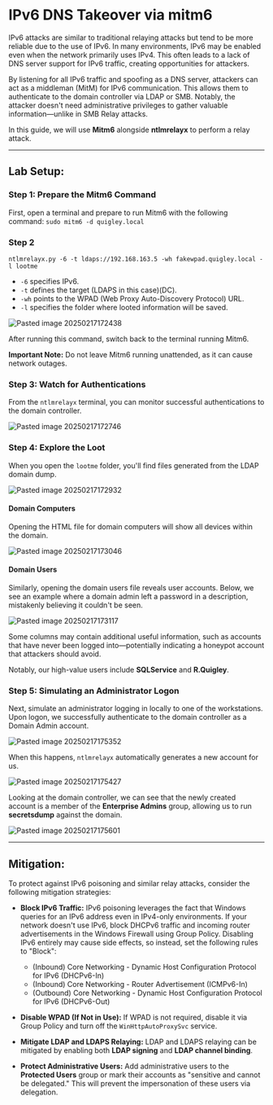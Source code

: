 # IPv6 DNS Takeover via mitm6
IPv6 attacks are similar to traditional relaying attacks but tend to be more reliable due to the use of IPv6. In many environments, IPv6 may be enabled even when the network primarily uses IPv4. This often leads to a lack of DNS server support for IPv6 traffic, creating opportunities for attackers.

By listening for all IPv6 traffic and spoofing as a DNS server, attackers can act as a middleman (MitM) for IPv6 communication. This allows them to authenticate to the domain controller via LDAP or SMB. Notably, the attacker doesn't need administrative privileges to gather valuable information—unlike in SMB Relay attacks.

In this guide, we will use **Mitm6** alongside **ntlmrelayx** to perform a relay attack.

---

## **Lab Setup:**
### Step 1: Prepare the Mitm6 Command
First, open a terminal and prepare to run Mitm6 with the following command: `sudo mitm6 -d quigley.local`

### Step 2

`ntlmrelayx.py -6 -t ldaps://192.168.163.5 -wh fakewpad.quigley.local -l lootme`

- `-6` specifies IPv6.
- `-t` defines the target (LDAPS in this case)(DC).
- `-wh` points to the WPAD (Web Proxy Auto-Discovery Protocol) URL.
- `-l` specifies the folder where looted information will be saved.

![Pasted image 20250217172438](https://github.com/user-attachments/assets/43df7b27-cfe5-4f35-a38f-7449d8bf49cb)


After running this command, switch back to the terminal running Mitm6.

**Important Note:** Do not leave Mitm6 running unattended, as it can cause network outages.

### Step 3: Watch for Authentications

From the `ntlmrelayx` terminal, you can monitor successful authentications to the domain controller.

![Pasted image 20250217172746](https://github.com/user-attachments/assets/9026fb37-5cf8-430d-9340-08ffffa12526)


### Step 4: Explore the Loot

When you open the `lootme` folder, you'll find files generated from the LDAP domain dump.

![Pasted image 20250217172932](https://github.com/user-attachments/assets/226700ed-0736-42c9-ba77-009996f0b00f)


#### Domain Computers

Opening the HTML file for domain computers will show all devices within the domain.

![Pasted image 20250217173046](https://github.com/user-attachments/assets/78987196-f9a2-4a9d-8cf6-512b90d3ca88)


#### Domain Users

Similarly, opening the domain users file reveals user accounts. Below, we see an example where a domain admin left a password in a description, mistakenly believing it couldn't be seen.

![Pasted image 20250217173117](https://github.com/user-attachments/assets/2debf6c7-0e12-4f4d-a8b3-5e0dd63f6094)


Some columns may contain additional useful information, such as accounts that have never been logged into—potentially indicating a honeypot account that attackers should avoid.

Notably, our high-value users include **SQLService** and **R.Quigley**.

### Step 5: Simulating an Administrator Logon

Next, simulate an administrator logging in locally to one of the workstations. Upon logon, we successfully authenticate to the domain controller as a Domain Admin account.

![Pasted image 20250217175352](https://github.com/user-attachments/assets/e7540563-50b6-4269-aec0-d804a85ea30f)

When this happens, `ntlmrelayx` automatically generates a new account for us.

![Pasted image 20250217175427](https://github.com/user-attachments/assets/b08e4ad3-198c-439b-8ffd-e533a0298543)


Looking at the domain controller, we can see that the newly created account is a member of the **Enterprise Admins** group, allowing us to run **secretsdump** against the domain.

![Pasted image 20250217175601](https://github.com/user-attachments/assets/9374e1f9-043b-4722-8de9-66b79dff8ff7)


---

## **Mitigation:**

To protect against IPv6 poisoning and similar relay attacks, consider the following mitigation strategies:

- **Block IPv6 Traffic:** IPv6 poisoning leverages the fact that Windows queries for an IPv6 address even in IPv4-only environments. If your network doesn't use IPv6, block DHCPv6 traffic and incoming router advertisements in the Windows Firewall using Group Policy. Disabling IPv6 entirely may cause side effects, so instead, set the following rules to "Block":
    
    - (Inbound) Core Networking - Dynamic Host Configuration Protocol for IPv6 (DHCPv6-In)
    - (Inbound) Core Networking - Router Advertisement (ICMPv6-In)
    - (Outbound) Core Networking - Dynamic Host Configuration Protocol for IPv6 (DHCPv6-Out)
- **Disable WPAD (If Not in Use):** If WPAD is not required, disable it via Group Policy and turn off the `WinHttpAutoProxySvc` service.
    
- **Mitigate LDAP and LDAPS Relaying:** LDAP and LDAPS relaying can be mitigated by enabling both **LDAP signing** and **LDAP channel binding**.
    
- **Protect Administrative Users:** Add administrative users to the **Protected Users** group or mark their accounts as "sensitive and cannot be delegated." This will prevent the impersonation of these users via delegation.
